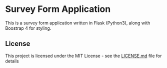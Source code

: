# Survey Form Application

This is a survey form application written in Flask (Python3), along with Boostrap 4 for styling. 

## License

This project is licensed under the MIT License - see the [LICENSE.md](https://github.com/peterhychan/survey_flask/blob/master/LICENSE) file for details
